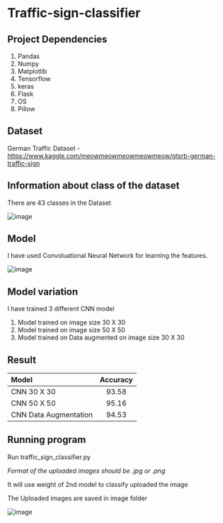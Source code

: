 # Traffic-sign-classifier

## Project Dependencies

1. Pandas 
2. Numpy
3. Matplotlib 
4. Tensorflow
5. keras
6. Flask
7. OS
8. Pillow


## Dataset 

German Traffic Dataset - https://www.kaggle.com/meowmeowmeowmeowmeow/gtsrb-german-traffic-sign

## Information about class of the dataset

There are 43 classes in the Dataset

![image](https://user-images.githubusercontent.com/67454437/121567147-ddeb5200-ca3b-11eb-9f71-b0ff13ba0c7f.png)

## Model 

I have used Convoluational Neural Network for learning the features. 

![image](https://user-images.githubusercontent.com/67454437/121568968-e9d81380-ca3d-11eb-955d-cf10020e7968.png)

## Model variation

I have trained 3 different CNN model 

1. Model trained on image size 30 X 30
2. Model trained on image size 50 X 50
3. Model trained on Data augmented on image size 30 X 30 


## Result

| Model                 | Accuracy | 
|:--------------------- |:--------:| 
| CNN 30 X 30           | 93.58    | 
| CNN 50 X 50           | 95.16    |   
| CNN Data Augmentation | 94.53    |    


## Running program 

Run traffic_sign_classifier.py 

*_Format of the uploaded images should be .jpg or .png_*

It will use weight of 2nd model to classify uploaded the image

The Uploaded images are saved in image folder

![image](https://user-images.githubusercontent.com/67454437/121570100-28ba9900-ca3f-11eb-8665-9bd57fcf677a.png)
